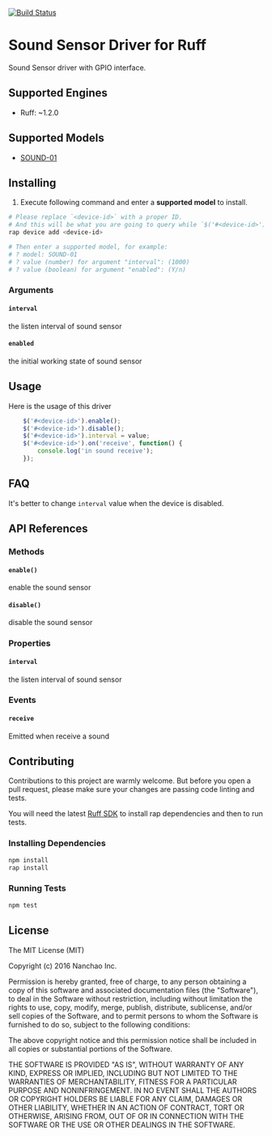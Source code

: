 [![Build Status](https://travis-ci.org/ruff-drivers/sound-01.svg)](https://travis-ci.org/ruff-drivers/sound-01)

# Sound Sensor Driver for Ruff

Sound Sensor driver with GPIO interface.

## Supported Engines

* Ruff: ~1.2.0

## Supported Models

- [SOUND-01](https://rap.ruff.io/devices/SOUND-01)

## Installing

1. Execute following command and enter a **supported model** to install.

```sh
# Please replace `<device-id>` with a proper ID.
# And this will be what you are going to query while `$('#<device-id>')`.
rap device add <device-id>

# Then enter a supported model, for example:
# ? model: SOUND-01
# ? value (number) for argument "interval": (1000)
# ? value (boolean) for argument "enabled": (Y/n)
```

### Arguments

#### `interval`

the listen interval of sound sensor

#### `enabled`

the initial working state of sound sensor

## Usage

Here is the usage of this driver

```js
    $('#<device-id>').enable();
    $('#<device-id>').disable();
    $('#<device-id>').interval = value;
    $('#<device-id>').on('receive', function() {
        console.log('in sound receive');
    });
```

## FAQ
It's better to change `interval` value when the device is disabled.

## API References

### Methods

#### `enable()`

enable the sound sensor

#### `disable()`

disable the sound sensor

### Properties

#### `interval`

the listen interval of sound sensor

### Events

#### `receive`

Emitted when receive a sound

## Contributing

Contributions to this project are warmly welcome. But before you open a pull request, please make sure your changes are passing code linting and tests.

You will need the latest [Ruff SDK](https://ruff.io/) to install rap dependencies and then to run tests.

### Installing Dependencies

```sh
npm install
rap install
```

### Running Tests

```sh
npm test
```

## License

The MIT License (MIT)

Copyright (c) 2016 Nanchao Inc.

Permission is hereby granted, free of charge, to any person obtaining a copy of this software and associated documentation files (the "Software"), to deal in the Software without restriction, including without limitation the rights to use, copy, modify, merge, publish, distribute, sublicense, and/or sell copies of the Software, and to permit persons to whom the Software is furnished to do so, subject to the following conditions:

The above copyright notice and this permission notice shall be included in all copies or substantial portions of the Software.

THE SOFTWARE IS PROVIDED "AS IS", WITHOUT WARRANTY OF ANY KIND, EXPRESS OR IMPLIED, INCLUDING BUT NOT LIMITED TO THE WARRANTIES OF MERCHANTABILITY, FITNESS FOR A PARTICULAR PURPOSE AND NONINFRINGEMENT. IN NO EVENT SHALL THE AUTHORS OR COPYRIGHT HOLDERS BE LIABLE FOR ANY CLAIM, DAMAGES OR OTHER LIABILITY, WHETHER IN AN ACTION OF CONTRACT, TORT OR OTHERWISE, ARISING FROM, OUT OF OR IN CONNECTION WITH THE SOFTWARE OR THE USE OR OTHER DEALINGS IN THE SOFTWARE.
